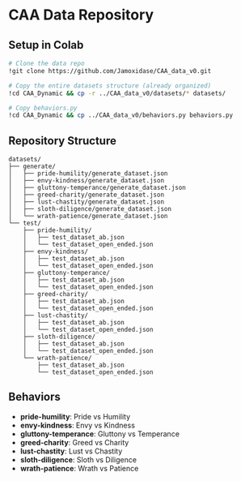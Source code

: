 # CAA Data Repository

## Setup in Colab

```bash
# Clone the data repo
!git clone https://github.com/Jamoxidase/CAA_data_v0.git

# Copy the entire datasets structure (already organized)
!cd CAA_Dynamic && cp -r ../CAA_data_v0/datasets/* datasets/

# Copy behaviors.py
!cd CAA_Dynamic && cp ../CAA_data_v0/behaviors.py behaviors.py
```

## Repository Structure

```
datasets/
├── generate/
│   ├── pride-humility/generate_dataset.json
│   ├── envy-kindness/generate_dataset.json
│   ├── gluttony-temperance/generate_dataset.json
│   ├── greed-charity/generate_dataset.json
│   ├── lust-chastity/generate_dataset.json
│   ├── sloth-diligence/generate_dataset.json
│   └── wrath-patience/generate_dataset.json
└── test/
    ├── pride-humility/
    │   ├── test_dataset_ab.json
    │   └── test_dataset_open_ended.json
    ├── envy-kindness/
    │   ├── test_dataset_ab.json
    │   └── test_dataset_open_ended.json
    ├── gluttony-temperance/
    │   ├── test_dataset_ab.json
    │   └── test_dataset_open_ended.json
    ├── greed-charity/
    │   ├── test_dataset_ab.json
    │   └── test_dataset_open_ended.json
    ├── lust-chastity/
    │   ├── test_dataset_ab.json
    │   └── test_dataset_open_ended.json
    ├── sloth-diligence/
    │   ├── test_dataset_ab.json
    │   └── test_dataset_open_ended.json
    └── wrath-patience/
        ├── test_dataset_ab.json
        └── test_dataset_open_ended.json
```

## Behaviors

- **pride-humility**: Pride vs Humility
- **envy-kindness**: Envy vs Kindness
- **gluttony-temperance**: Gluttony vs Temperance
- **greed-charity**: Greed vs Charity
- **lust-chastity**: Lust vs Chastity
- **sloth-diligence**: Sloth vs Diligence
- **wrath-patience**: Wrath vs Patience